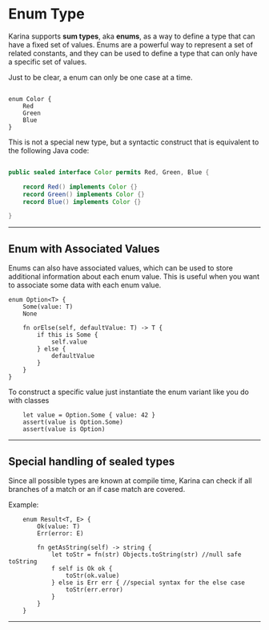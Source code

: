 # Enum Type

Karina supports **sum types**, aka **enums**, as a way to define a type that can have a fixed set of values. Enums are a powerful way to represent a set of related constants, and they can be used to define a type that can only have a specific set of values.

Just to be clear, a enum can only be one case at a time.

```karina

enum Color {
    Red
    Green
    Blue
}

```

This is not a special new type, but a syntactic construct that is equivalent to the following Java code:
```java

public sealed interface Color permits Red, Green, Blue {

    record Red() implements Color {}
    record Green() implements Color {}
    record Blue() implements Color {}

}

```

---

## Enum with Associated Values

Enums can also have associated values, which can be used to store additional information about each enum value. This is useful when you want to associate some data with each enum value.

```karina
enum Option<T> {
    Some(value: T)
    None

    fn orElse(self, defaultValue: T) -> T {
        if this is Some {
            self.value
        } else {
            defaultValue
        }
    }
}
```

To construct a specific value just instantiate the enum variant like you do with classes

```karina
    let value = Option.Some { value: 42 }
    assert(value is Option.Some)
    assert(value is Option)
```



---

## Special handling of sealed types

Since all possible types are known at compile time, Karina can check if all branches of a match or an if case match are covered.

Example:

```karina
    enum Result<T, E> {
        Ok(value: T)
        Err(error: E)

        fn getAsString(self) -> string {
            let toStr = fn(str) Objects.toString(str) //null safe toString
            f self is Ok ok {
                toStr(ok.value)
            } else is Err err { //special syntax for the else case
                toStr(err.error)
            }
        }
    }
```


---
